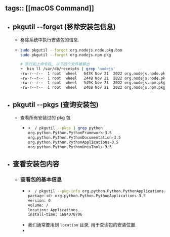 tags:: [[macOS Command]]
---

- ## pkgutil --forget (移除安装包信息)
	- 移除系统中执行安装包的信息.
	- ``` zsh
	  sudo pkgutil --forget org.nodejs.node.pkg.bom
	  sudo pkgutil --forget org.nodejs.npm.pkg
	  
	  # 执行如上命令后, 以下四个文件被移出
	  ➜  bin ll /var/db/receipts | grep 'nodejs'
	  -rw-r--r--  1 root  wheel   647K Nov 21  2022 org.nodejs.node.pkg.bom
	  -rw-r--r--  1 root  wheel   244B Nov 21  2022 org.nodejs.node.pkg.plist
	  -rw-r--r--  1 root  wheel   549K Nov 21  2022 org.nodejs.npm.pkg.bom
	  -rw-r--r--  1 root  wheel   240B Nov 21  2022 org.nodejs.npm.pkg.plist
	  ```
- ## pkgutil --pkgs (查询安装包)
	- 查看所有安装过的 pkg 包
		- ``` zsh
		  ➜  / pkgutil --pkgs | grep python
		  org.python.Python.PythonFramework-3.5
		  org.python.Python.PythonDocumentation-3.5
		  org.python.Python.PythonApplications-3.5
		  org.python.Python.PythonUnixTools-3.5
		  ```
- ## 查看安装包内容
	- ### 查看包的基本信息
		- ``` zsh
		  ➜  / pkgutil --pkg-info org.python.Python.PythonApplications-3.5
		  package-id: org.python.Python.PythonApplications-3.5
		  version: 0
		  volume: /
		  location: Applications
		  install-time: 1684078706
		  ```
		- 我们通常要用到 `location` 目录, 用于查询包的安装位置.
		-